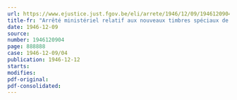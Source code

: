 ```yaml
---
url: https://www.ejustice.just.fgov.be/eli/arrete/1946/12/09/1946120904/justel
title-fr: "Arrêté ministériel relatif aux nouveaux timbres spéciaux de savon"
date: 1946-12-09
source:
number: 1946120904
page: 888888
case: 1946-12-09/04
publication: 1946-12-12
starts:
modifies:
pdf-original:
pdf-consolidated:
---
```


